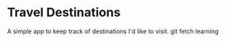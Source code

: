# Travel Destinations

A simple app to keep track of destinations I'd like to visit.
git fetch learning